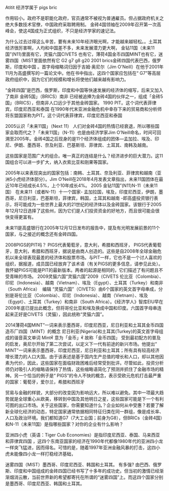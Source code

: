 Atitit 经济学属于 pigs bric


作用较小。政府不是职能化政府，官员通常不被视为普通雇员。但占据政府机关之绝大多数技术官僚，中国政府采取聘用制。
金砖4国领袖在2009年召开第一次高峰会，使这4国成为正式组织，不只是经济学家的速记法。

为什么过去过得这么辛苦，要有未来10年经济眼光啊，才能越来越轻松。。土耳其经济很厉害啊，人均和中国差不多，未来发展潜力更大啊， 金钻11国（未来11国”(N11)里面有它，灵猫六国CIVETS 也有它，薄荷4国金币四国MINT也有它，迷雾四国（MIST里面依然有它
G2 g7 g8 g20
2001 brics金砖四国代表巴西，俄罗斯，印度和中国
。首字母缩略词归因于吉姆·奥尼尔（Jim O'Neill）在他于2001年11月为高盛撰写的一篇论文中。他在书中指出，这四个国家应包括在“ G7”等高层政府组织中，因为它们的规模和增长将使他们越来越有影响力。

“金砖四国”是巴西，俄罗斯，印度和中国等快速发展的经济体的缩写，后来又加入了南非
金砖5国」（BRICS）南非
已经被追捧为金砖4国的伙伴之一，组成「金砖5国」（BRICS），但南非人口远少于其他金砖国家。
1990 PIT。这个词代表菲律宾，印度尼西亚和泰国
在1990年代末亚洲金融危机中幸存下来的贸易商和分析师将东盟国家称为PIT。这个词代表菲律宾，印度尼西亚和泰国

2005认识「未来11国」（Next 11）
人们对金砖4国的热情已经衰退，所以哪些国家会取而代之？「未来11国」（N-11）也是由经济学家Jim O’Neill命名，时间可回溯至2005年。金砖4国之后现身的是11个经济体组成的团体—孟加拉、埃及、印尼、伊朗、墨西哥、奈及利亚、巴基斯坦、菲律宾、土耳其、南韩及越南。

​这些国家是范围广大的组合。唯一真正的连结是什么？经济进步的巨大潜力。这11国组合可以进一步扩大，纳入衣索比亚和刚果等国家。

​2005年以来表现突出的国家包括：南韩、土耳其、奈及利亚、菲律宾和越南（亚洲5小虎经济体部分）。Jim O’Neill在2018年4月发表文章指出，未来11国团体在最近10年已经成长4.5%，上个10年成长4%。
2005 金钻11国”(N11)N-11（未来11国）
在未来11（或者N-11）十一个国家- 孟加拉国，埃及，印度尼西亚，伊朗，墨西哥，尼日利亚，巴基斯坦，菲律宾，韩国，土耳其和越南 -即高盛投资银行表示，将可能成为一些世界上最大的21世纪的经济体以及金砖国家。该银行于2005年12月12日选择了这些州，因为它们是人们投资资金的好地方，而且很可能会很快变得更富有。

未来11是高盛银行在2005年12月12日发布的报告中，提及有光明发展前景的11个国家，与之接近的概念还有金砖四国。


2008PIGS的PIT吗？ PIGS代表葡萄牙，意大利，希腊和西班牙，
PIGS代表葡萄牙，意大利，希腊和西班牙，据说是由商人创造的。这些是自2008年全球金融危机以来全球表现最差的经济体和股票市场。与PIT一样，它也不是一个讨人喜欢的组织，据报道，成员国已经放弃了该术语（有关PIGS的更多信息，请参见此处）。
我怀疑PIGS可能是PIT的最新版本。两者的起源是相同的，它们描述了有问题且不受青睐的市场。
2009灵猫六国“灵猫六国”2009（CIVETS 伦比亚（Colombia）、印尼（Indonesia）、越南（Vietnam）、埃及（Egypt）、土耳其（Turkey）和南非（South Africa）
 编辑
“灵猫六国”（CIVETS）由6个国家的英文首字母串成，分别是哥伦比亚（Colombia）、印尼（Indonesia）、越南（Vietnam）、埃及（Egypt）、土耳其（Turkey）和南非（South Africa）。《经济学人》智库EIU早在2009年底已提出此概念，但将哥伦比亚和埃及换成中国和印度。六国首字母串连起来正好是CIVETS（灵猫），因此统称“灵猫六国”。

 2014薄荷4国MINT”一词来表示墨西哥，印度尼西亚，尼日利亚和土耳其金币四国
造币厂四国（MINT）的概念
尼日利亚(Nigeria)和土耳其(Turkey)的英文首字母组成的谐音英文单词 Mintꎬ 意为「金币」ꎬ 故称「金币四国」
受到最初配方的普及的启发，奥尼尔开始了第二次尝试，以定义下一代有前途的新兴市场。他提出“ MINT”一词来表示墨西哥，印度尼西亚，尼日利亚和土耳其；所有具有较高经济增长潜力的人口大国。由于该表述是基于国内生产总值的增长和人口，却以其他因素为代价，因此，这些国家在面临财政困难后经常受到批评。尽管如此，投资分析师仍对吸引人的缩略语保持了热情，这些缩略语简化了预测并抓住了金融市场的精神。另一个恰当的例子是“ PIGS”的令人不快的概念，表示受欧元危机打击最严重的国家：葡萄牙，爱尔兰，希腊和西班牙

贸易与金融的样貌，大部分的改变因为影响远大，所以难以避免。其中一项最大趋势就是全球重心从欧美，移转到中国及其他明日之星，这些国家可能是下一个有利可图的出口市场。​关于这些国家，你需要知道什么？​企业如何从中受惠？
​若要了解新全球化经济的动态，特定国家通常依据相同特征归类在同一群组，像是成长率、人口及政治环境。我们都知道G7（7大工业国；前身为G8），但BRICs（金砖4国）和N-11（未来11国）是指哪些国家？对你的企业有什么影响？

亚洲四小虎（英语：Tiger Cub Economies）是指印度尼西亚、泰国、马来西亚和菲律宾四国
，这四个东南亚国家的经济在1990年代都像1980年代的亚洲四小龙一样突飞猛进，因而得名。可惜的是，随着1997年亚洲金融风暴的打击，这四小虎未能像四小龙一样打稳经济基础，


迷雾四国（MIST）墨西哥、印度尼西亚、韩国和土耳其。
有多强?
由巴西、俄罗斯、印度和中国组成的金砖四国已经书写了十多年的成功史。但当初的激情已经渐渐烟消云散，当前世界新的希望都寄托在所谓的“迷雾四国”上。而这四个国家分别是墨西哥、印度尼西亚、韩国和土耳其。

